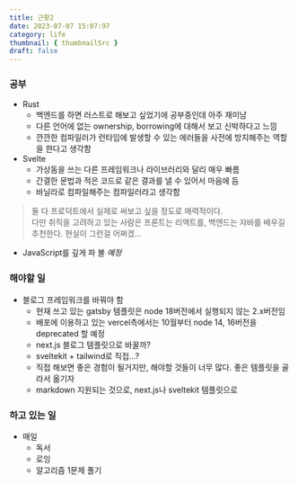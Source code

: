 ```yaml
---
title: 근황2
date: 2023-07-07 15:07:97
category: life
thumbnail: { thumbnailSrc }
draft: false
---
```


### 공부

- Rust
  - 백엔드를 하면 러스트로 해보고 싶었기에 공부중인데 아주 재미남
  - 다른 언어에 없는 ownership, borrowing에 대해서 보고 신박하다고 느낌
  - 깐깐한 컴파일러가 런타임에 발생할 수 있는 에러들을 사전에 방지해주는 역할을 한다고 생각함
- Svelte
  - 가상돔을 쓰는 다른 프레임워크나 라이브러리와 달리 매우 빠름
  - 간결한 문법과 적은 코드로 같은 결과를 낼 수 있어서 마음에 듬
  - 바닐라로 컴파일해주는 컴파일러라고 생각함

> 둘 다 프로덕트에서 실제로 써보고 싶을 정도로 매력적이다.  
> 다만 취직을 고려하고 있는 사람은 프론트는 리액트를, 백엔드는 자바를 배우길 추천한다. 현실이 그런걸 어쩌겠...

- JavaScript를 깊게 파 볼 _예정_

### 해야할 일

- 블로그 프레임워크를 바꿔야 함
  - 현재 쓰고 있는 gatsby 템플릿은 node 18버전에서 실행되지 않는 2.x버전임
  - 배포에 이용하고 있는 vercel측에서는 10월부터 node 14, 16버전을 deprecated 할 예정
  - next.js 블로그 템플릿으로 바꿀까?
  - sveltekit + tailwind로 직접...?
  - 직접 해보면 좋은 경험이 될거지만, 해야할 것들이 너무 많다. 좋은 템플릿을 골라서 옮기자
  - markdown 지원되는 것으로, next.js나 sveltekit 템플릿으로

### 하고 있는 일

- 매일
  - 독서
  - 로잉
  - 알고리즘 1문제 풀기
